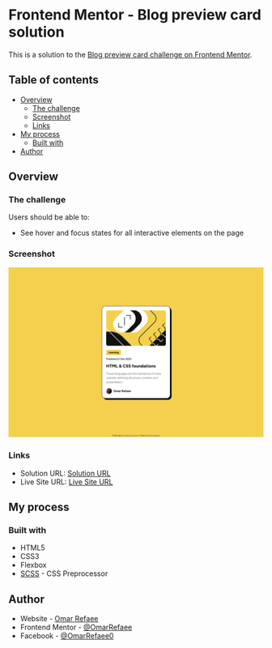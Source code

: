 # Frontend Mentor - Blog preview card solution

This is a solution to the [Blog preview card challenge on Frontend Mentor](https://www.frontendmentor.io/challenges/blog-preview-card-ckPaj01IcS).

## Table of contents

-   [Overview](#overview)
    -   [The challenge](#the-challenge)
    -   [Screenshot](#screenshot)
    -   [Links](#links)
-   [My process](#my-process)
    -   [Built with](#built-with)
-   [Author](#author)

## Overview

### The challenge

Users should be able to:

-   See hover and focus states for all interactive elements on the page

### Screenshot

![](./screenshot.png)

### Links

-   Solution URL: [Solution URL](https://www.frontendmentor.io/solutions/blog-preview-card-html-scss-aipoJexmek)
-   Live Site URL: [Live Site URL](https://blog-preview-card-or.netlify.app/)

## My process

### Built with

-   HTML5
-   CSS3
-   Flexbox
-   [SCSS](https://sass-lang.com/) - CSS Preprocessor

## Author

-   Website - [Omar Refaee](https://github.com/OmarRefaee)
-   Frontend Mentor - [@OmarRefaee](https://www.frontendmentor.io/profile/OmarRefaee)
-   Facebook - [@OmarRefaee0](https://www.Facebook.com/OmarRefaee0)
